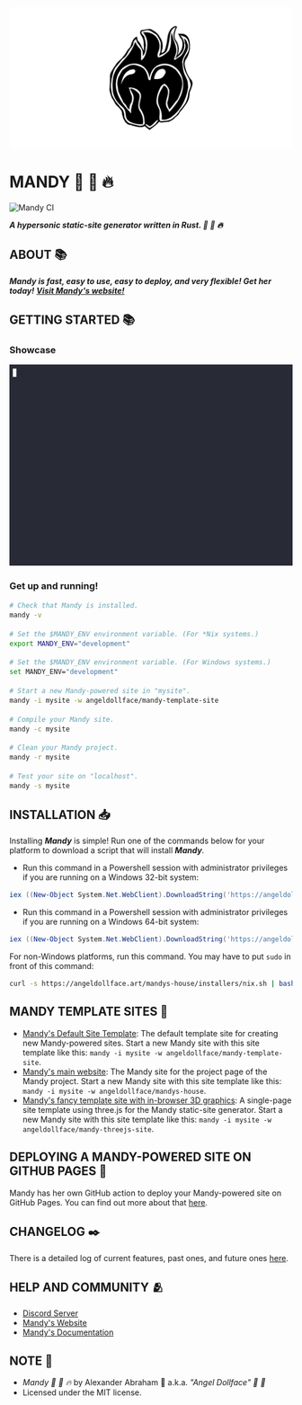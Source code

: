 <p align="center">
 <img src="/assets/banner/banner.png"/>
</p>

# MANDY :rocket: :pill: :fire:

![Mandy CI](https://github.com/angeldollface/mandy/actions/workflows/rust.yml/badge.svg)

***A hypersonic static-site generator written in Rust. :rocket: :pill: :fire:***

## ABOUT :books:

***Mandy is fast, easy to use, easy to deploy, and very flexible! Get her today!***
***[Visit Mandy's website!](https://angeldollface.art/mandys-house)***

## GETTING STARTED :books:

### Showcase

<p align="center">
 <img src="/assets/showcase/showcase.gif"/>
</p>

### Get up and running!

```bash
# Check that Mandy is installed.
mandy -v

# Set the $MANDY_ENV environment variable. (For *Nix systems.)
export MANDY_ENV="development"

# Set the $MANDY_ENV environment variable. (For Windows systems.)
set MANDY_ENV="development"

# Start a new Mandy-powered site in "mysite".
mandy -i mysite -w angeldollface/mandy-template-site

# Compile your Mandy site.
mandy -c mysite

# Clean your Mandy project.
mandy -r mysite

# Test your site on "localhost".
mandy -s mysite
```

## INSTALLATION :inbox_tray:

Installing ***Mandy*** is simple! Run one of the commands below for your platform to download a script that will install ***Mandy***.

- Run this command in a Powershell session with administrator privileges if you are running on a Windows 32-bit system:

```Powershell
iex ((New-Object System.Net.WebClient).DownloadString('https://angeldollface.art/mandys-house/installers/win_32.ps1'))
```

- Run this command in a Powershell session with administrator privileges if you are running on a Windows 64-bit system:

```Powershell
iex ((New-Object System.Net.WebClient).DownloadString('https://angeldollface.art/mandys-house/installers/win_64.ps1'))
```

For non-Windows platforms, run this command. You may have to put `sudo` in front of this command:

```bash
curl -s https://angeldollface.art/mandys-house/installers/nix.sh | bash -s
```

## MANDY TEMPLATE SITES :art:

- [Mandy's Default Site Template](https://github.com/angeldollface/mandy-template-site): The default template site for creating new Mandy-powered sites. Start a new Mandy site with this site template like this: `mandy -i mysite -w angeldollface/mandy-template-site`.
- [Mandy's main website](https://github.com/angeldollface/mandys-house): The Mandy site for the project page of the Mandy project. Start a new Mandy site with this site template like this: `mandy -i mysite -w angeldollface/mandys-house`.
- [Mandy's fancy template site with in-browser 3D graphics](https://github.com/angeldollface/mandy-threejs-site): A single-page site template using three.js for the Mandy static-site generator. Start a new Mandy site with this site template like this: `mandy -i mysite -w angeldollface/mandy-threejs-site`.

## DEPLOYING A MANDY-POWERED SITE ON GITHUB PAGES :rocket:

Mandy has her own GitHub action to deploy your Mandy-powered site on GitHub Pages. You can find out more about that [here](https://github.com/angeldollface/mandy-github-action).

## CHANGELOG :black_nib:

There is a detailed log of current features, past ones, and future ones [here](https://angeldollface.art/mandys-house/content/releases/).

## HELP AND COMMUNITY :people_hugging:

- [Discord Server](https://discord.gg/VR7eZFrf)
- [Mandy's Website](https://angeldollface.art/mandys-house)
- [Mandy's Documentation](https://angeldollface.art/mandys-house/content/documentation/)

## NOTE :scroll:

- *Mandy :rocket: :pill: :fire:* by Alexander Abraham :black_heart: a.k.a. *"Angel Dollface" :dolls: :ribbon:*
- Licensed under the MIT license.
